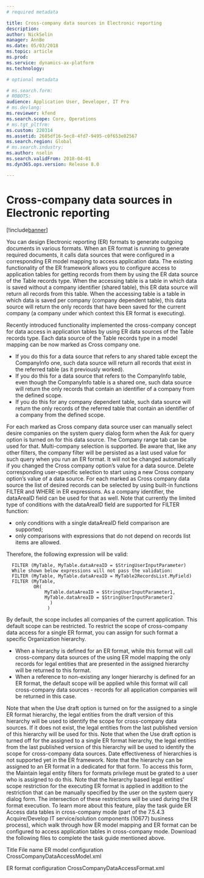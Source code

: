 ```yaml
---
# required metadata

title: Cross-company data sources in Electronic reporting
description: 
author: NickSelin
manager: AnnBe
ms.date: 05/03/2018
ms.topic: article
ms.prod: 
ms.service: dynamics-ax-platform
ms.technology: 

# optional metadata

# ms.search.form: 
# ROBOTS: 
audience: Application User, Developer, IT Pro
# ms.devlang: 
ms.reviewer: kfend
ms.search.scope: Core, Operations
# ms.tgt_pltfrm: 
ms.custom: 220314
ms.assetid: 2685df16-5ec8-4fd7-9495-c0f653e82567
ms.search.region: Global
# ms.search.industry: 
ms.author: nselin
ms.search.validFrom: 2018-04-01
ms.dyn365.ops.version: Release 8.0

---
```


# Cross-company data sources in Electronic reporting

[!include[banner](../includes/banner.md)]

You can design Electronic reporting (ER) formats to generate outgoing documents in various formats. When an ER format is running to generate required documents, it calls data sources that were configured in a corresponding ER model mapping to access application data. The existing functionality of the ER framework allows you to configure access to application tables for getting records from them by using the ER data source of the Table records type. When the accessing table is a table in which data is saved without a company identifier (shared table), this ER data source will return all records from this table. When the accessing table is a table in which data is saved per company (company dependent table), this data source will return the only records that have been saved for the current company (a company under which context this ER format is executing).

Recently introduced functionality implemented the cross-company concept for data access in application tables by using ER data sources of the Table records type. Each data source of the Table records type in a model mapping can be now marked as Cross company one. 

  -	If you do this for a data source that refers to any shared table except the CompanyInfo one, such data source will return all records that exist in the referred table (as it previously worked).
  -	If you do this for a data source that refers to the CompanyInfo table, even though the CompanyInfo table is a shared one, such data source will return the only records that contain an identifier of a company from the defined scope.
  -	If you do this for any company dependent table, such data source will return the only records of the referred table that contain an identifier of a company from the defined scope.

For each marked as Cross company data source user can manually select desire companies on the system query dialog form when the Ask for query option is turned on for this data source. The Company range tab can be used for that. Multi-company selection is supported.
Be aware that, like any other filters, the company filter will be persisted as a last used value for such query when you run an ER format. It will not be changed automatically if you changed the Cross company option’s value for a data source. Delete corresponding user-specific selection to start using a new Cross company option’s value of a data source.
For each marked as Cross company data source the list of desired records can be selected by using built-in functions FILTER and WHERE in ER expressions. As a company identifier, the dataAreaID field can be used for that as well.
Note that currently the limited type of conditions with the dataAreaID field are supported for FILTER function: 

  -	only conditions with a single dataAreaID field comparison are supported;
  -	only comparisons with expressions that do not depend on records list items are allowed.

Therefore, the following expression will be valid:

      FILTER (MyTable, MyTable.dataAreaID = $StringUserInputParameter)
      While shown below expressions will not pass the validation:
      FILTER (MyTable, MyTable.dataAreaID = MyTable2RecordsList.MyField)
      FILTER (MyTable, 
              OR(
                  MyTable.dataAreaID = $StringUserInputParameter1,
                  MyTable.dataAreaID = $StringUserInputParameter2
                    )
                   )

By default, the scope includes all companies of the current application. This default scope can be restricted. To restrict the scope of cross-company data access for a single ER format, you can assign for such format a specific Organization hierarchy.

  -	When a hierarchy is defined for an ER format, while this format will call cross-company data sources of the using ER model mapping the only records for legal entities that are presented in the assigned hierarchy will be returned to this format.
  -	When a reference to non-existing any longer hierarchy is defined for an ER format, the default scope will be applied while this format will call cross-company data sources - records for all application companies will be returned in this case. 

Note that when the Use draft option is turned on for the assigned to a single ER format hierarchy, the legal entities from the draft version of this hierarchy will be used to identify the scope for cross-company data sources. If it does not exist, the legal entities from the last published version of this hierarchy will be used for this.
Note that when the Use draft option is turned off for the assigned to a single ER format hierarchy, the legal entities from the last published version of this hierarchy will be used to identify the scope for cross-company data sources. Date effectiveness of hierarchies is not supported yet in the ER framework.
Note that the hierarchy can be assigned to an ER format in a dedicated for that form. To access this form, the Maintain legal entity filters for formats privilege must be grated to a user who is assigned to do this.
Note that the hierarchy based legal entities’ scope restriction for the executing ER format is applied in addition to the restriction that can be manually specified by the user on the system query dialog form. The intersection of these restrictions will be used during the ER format execution.
To learn more about this feature, play the task guide ER Access data tables in cross-company mode (part of the 7.5.4.3 Acquire/Develop IT service/solution components (10677) business process), which walk through how ER model mapping and ER format can be configured to access application tables in cross-company mode.
Download the following files to complete the task guide mentioned above.

Title	File name
ER model configuration	CrossCompanyDataAccessModel.xml 

ER format configuration	CrossCompanyDataAccessFormat.xml 


